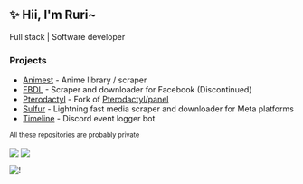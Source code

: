 ## ✨ Hii, I'm Ruri~

Full stack | Software developer

### Projects

- [Animest](https://github.com/RuriYS/Animest) - Anime library / scraper
- [FBDL](https://github.com/RuriYS/FBDL) - Scraper and downloader for Facebook (Discontinued)
- [Pterodactyl](https://github.com/RuriYS/panel) - Fork of [Pterodactyl/panel](https://github.com/pterodactyl/panel)
- [Sulfur](https://github.com/RuriYS/Sulfur) - Lightning fast media scraper and downloader for Meta platforms
- [Timeline](https://github.com/RuriYS/Timeline) - Discord event logger bot

<sub>All these repositories are probably private</sub>

<img align="center" src="https://grs-ruri.vercel.app/api/top-langs/?username=ruriys&show_icons=true&hide_border=true&theme=transparent&hide_title=true&layout=donut"></img>
<img align="center" src="https://grs-ruri.vercel.app/api?username=ruriys&show_icons=true&hide_border=true&theme=transparent&hide_title=true&show=prs_merged&hide_rank=true"></img>

![!](https://skillicons.dev/icons?i=c,cs,css,go,java,js,ts,html,kotlin,php,py)
